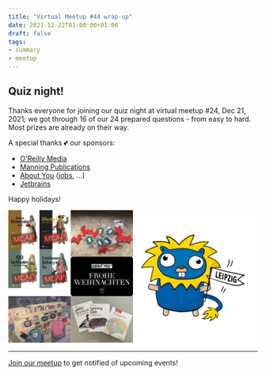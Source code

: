 ```yaml
---
title: "Virtual Meetup #44 wrap-up"
date: 2021-12-22T01:00:00+01:00
draft: false
tags:
- summary
- meetup
---
```


## Quiz night!

Thanks everyone for joining our quiz night at virtual meetup #24, Dec 21, 2021;
we got through 16 of our 24 prepared questions - from easy to hard. Most prizes
are already on their way.

A special thanks 💕 our sponsors:

* [O'Reilly Media](https://www.oreilly.com/pub/cpc/323592)
* [Manning Publications](https://manning.com)
* [About You](https://www.aboutyou.com) ([jobs](https://corporate.aboutyou.de/en/jobs/senior-golang-developer), ...)
* [Jetbrains](https://www.jetbrains.com/)

Happy holidays!

![](/images/meetup-24-prizes.png)

----

[Join our meetup](https://www.meetup.com/Leipzig-Golang) to get notified of
upcoming events!

